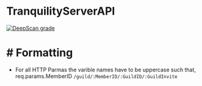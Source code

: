 # TranquilityServerAPI

[![DeepScan grade](https://deepscan.io/api/teams/13554/projects/16524/branches/357480/badge/grade.svg)](https://deepscan.io/dashboard#view=project&tid=13554&pid=16524&bid=357480)

# # Formatting

- For all HTTP Parmas the varible names have to be uppercase such that,
  req.params.MemberID `/guild/:MemberID/:GuildID/:GuildInvite`
